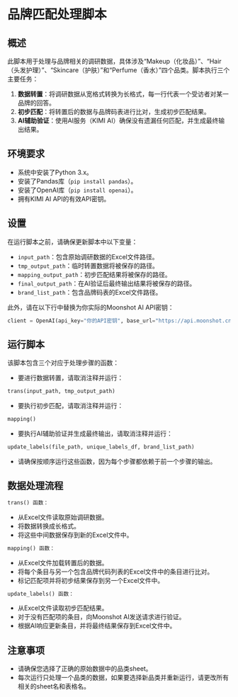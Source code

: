 # 品牌匹配处理脚本

## 概述

此脚本用于处理与品牌相关的调研数据，具体涉及“Makeup（化妆品）”、“Hair（头发护理）”、“Skincare（护肤）”和“Perfume（香水）”四个品类。脚本执行三个主要任务：

1. **数据转置**：将调研数据从宽格式转换为长格式，每一行代表一个受访者对某一品牌的回答。
2. **初步匹配**：将转置后的数据与品牌码表进行比对，生成初步匹配结果。
3. **AI辅助验证**：使用AI服务（KIMI AI）确保没有遗漏任何匹配，并生成最终输出结果。

## 环境要求

- 系统中安装了Python 3.x。
- 安装了Pandas库（`pip install pandas`）。
- 安装了OpenAI库（`pip install openai`）。
- 拥有KIMI AI API的有效API密钥。

## 设置

在运行脚本之前，请确保更新脚本中以下变量：

- `input_path`：包含原始调研数据的Excel文件路径。
- `tmp_output_path`：临时转置数据将被保存的路径。
- `mapping_output_path`：初步匹配结果将被保存的路径。
- `final_output_path`：在AI验证后最终输出结果将被保存的路径。
- `brand_list_path`：包含品牌码表的Excel文件路径。

此外，请在以下行中替换为你实际的Moonshot AI API密钥：

```python
client = OpenAI(api_key="你的API密钥", base_url="https://api.moonshot.cn/v1")
```
## 运行脚本

该脚本包含三个对应于处理步骤的函数：

- 要进行数据转置，请取消注释并运行：
```python
trans(input_path, tmp_output_path)
```
- 要执行初步匹配，请取消注释并运行：
```python
mapping()
```
- 要执行AI辅助验证并生成最终输出，请取消注释并运行：
```python
update_labels(file_path, unique_labels_df, brand_list_path)
```
- 请确保按顺序运行这些函数，因为每个步骤都依赖于前一个步骤的输出。

## 数据处理流程
```python
trans() 函数：
```
- 从Excel文件读取原始调研数据。
- 将数据转换成长格式。
- 将这些中间数据保存到新的Excel文件中。
```python
mapping() 函数：
```
- 从Excel文件加载转置后的数据。 
- 将每个条目与另一个包含品牌代码列表的Excel文件中的条目进行比对。 
- 标记匹配项并将初步结果保存到另一个Excel文件中。
```python
update_labels() 函数：
```
- 从Excel文件读取初步匹配结果。 
- 对于没有匹配项的条目，向Moonshot AI发送请求进行验证。 
- 根据AI响应更新条目，并将最终结果保存到Excel文件中。
## 注意事项

- 请确保您选择了正确的原始数据中的品类sheet。
- 每次运行只处理一个品类的数据，如果要选择新品类并重新运行，请更改所有相关的sheet名和表格名。